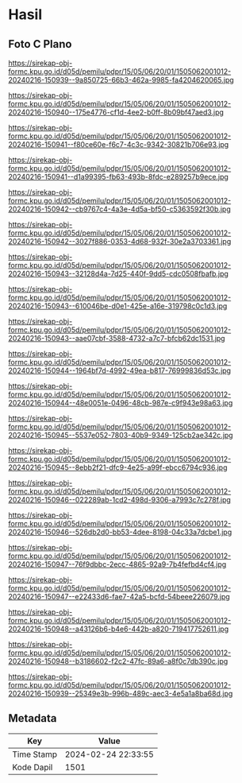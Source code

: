 # Hasil

## Foto C Plano

https://sirekap-obj-formc.kpu.go.id/d05d/pemilu/pdpr/15/05/06/20/01/1505062001012-20240216-150939--9a850725-66b3-462a-9985-fa4204620065.jpg

https://sirekap-obj-formc.kpu.go.id/d05d/pemilu/pdpr/15/05/06/20/01/1505062001012-20240216-150940--175e4776-cf1d-4ee2-b0ff-8b09bf47aed3.jpg

https://sirekap-obj-formc.kpu.go.id/d05d/pemilu/pdpr/15/05/06/20/01/1505062001012-20240216-150941--f80ce60e-f6c7-4c3c-9342-30821b706e93.jpg

https://sirekap-obj-formc.kpu.go.id/d05d/pemilu/pdpr/15/05/06/20/01/1505062001012-20240216-150941--d1a99395-fb63-493b-8fdc-e289257b9ece.jpg

https://sirekap-obj-formc.kpu.go.id/d05d/pemilu/pdpr/15/05/06/20/01/1505062001012-20240216-150942--cb9767c4-4a3e-4d5a-bf50-c5363592f30b.jpg

https://sirekap-obj-formc.kpu.go.id/d05d/pemilu/pdpr/15/05/06/20/01/1505062001012-20240216-150942--3027f886-0353-4d68-932f-30e2a3703361.jpg

https://sirekap-obj-formc.kpu.go.id/d05d/pemilu/pdpr/15/05/06/20/01/1505062001012-20240216-150943--32128d4a-7d25-440f-9dd5-cdc0508fbafb.jpg

https://sirekap-obj-formc.kpu.go.id/d05d/pemilu/pdpr/15/05/06/20/01/1505062001012-20240216-150943--610046be-d0e1-425e-a16e-319798c0c1d3.jpg

https://sirekap-obj-formc.kpu.go.id/d05d/pemilu/pdpr/15/05/06/20/01/1505062001012-20240216-150943--aae07cbf-3588-4732-a7c7-bfcb62dc1531.jpg

https://sirekap-obj-formc.kpu.go.id/d05d/pemilu/pdpr/15/05/06/20/01/1505062001012-20240216-150944--1964bf7d-4992-49ea-b817-76999836d53c.jpg

https://sirekap-obj-formc.kpu.go.id/d05d/pemilu/pdpr/15/05/06/20/01/1505062001012-20240216-150944--48e0051e-0496-48cb-987e-c9f943e98a63.jpg

https://sirekap-obj-formc.kpu.go.id/d05d/pemilu/pdpr/15/05/06/20/01/1505062001012-20240216-150945--5537e052-7803-40b9-9349-125cb2ae342c.jpg

https://sirekap-obj-formc.kpu.go.id/d05d/pemilu/pdpr/15/05/06/20/01/1505062001012-20240216-150945--8ebb2f21-dfc9-4e25-a99f-ebcc6794c936.jpg

https://sirekap-obj-formc.kpu.go.id/d05d/pemilu/pdpr/15/05/06/20/01/1505062001012-20240216-150946--022289ab-1cd2-498d-9306-a7993c7c278f.jpg

https://sirekap-obj-formc.kpu.go.id/d05d/pemilu/pdpr/15/05/06/20/01/1505062001012-20240216-150946--526db2d0-bb53-4dee-8198-04c33a7dcbe1.jpg

https://sirekap-obj-formc.kpu.go.id/d05d/pemilu/pdpr/15/05/06/20/01/1505062001012-20240216-150947--76f9dbbc-2ecc-4865-92a9-7b4fefbd4cf4.jpg

https://sirekap-obj-formc.kpu.go.id/d05d/pemilu/pdpr/15/05/06/20/01/1505062001012-20240216-150947--e22433d6-fae7-42a5-bcfd-54beee226079.jpg

https://sirekap-obj-formc.kpu.go.id/d05d/pemilu/pdpr/15/05/06/20/01/1505062001012-20240216-150948--a43126b6-b4e6-442b-a820-719417752611.jpg

https://sirekap-obj-formc.kpu.go.id/d05d/pemilu/pdpr/15/05/06/20/01/1505062001012-20240216-150948--b3186602-f2c2-47fc-89a6-a8f0c7db390c.jpg

https://sirekap-obj-formc.kpu.go.id/d05d/pemilu/pdpr/15/05/06/20/01/1505062001012-20240216-150939--25349e3b-996b-489c-aec3-4e5a1a8ba68d.jpg


## Metadata

| Key        | Value               |
| ---------- | ------------------- |
| Time Stamp | 2024-02-24 22:33:55 |
| Kode Dapil | 1501                |



